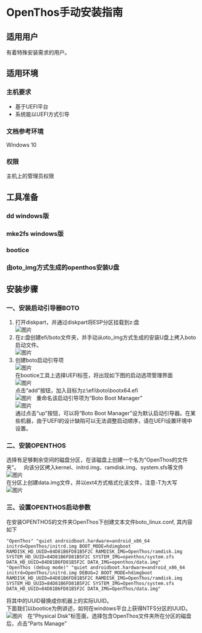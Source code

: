 # OpenThos手动安装指南
## 适用用户
有着特殊安装需求的用户。
## 适用环境
### 主机要求
* 基于UEFI平台
* 系统能以UEFI方式引导
### 文档参考环境
Windows 10
### 权限
主机上的管理员权限
## 工具准备
### dd windows版
### mke2fs windows版
### bootice
### 由oto_img方式生成的openthos安装U盘
## 安装步骤
### 一、安装启动引导器BOTO  
1. 打开diskpart，并通过diskpart将ESP分区挂载到z:盘  
![图片](./mount_esp.PNG)  
2. 在z:盘创建efi/boto文件夹，并手动从oto_img方式生成的安装U盘上拷入boto启动文件。  
![图片](https://github.com/openthos/boto-analysis/blob/master/manual_install/build_boto.png?raw=true)  
3. 创建boto启动引导项  
![图片](https://github.com/openthos/boto-analysis/blob/master/manual_install/bootice.PNG?raw=true)  
在bootice工具上选择UEFI标签，将出现如下图的启动选项管理界面  
![图片](https://github.com/openthos/boto-analysis/blob/master/manual_install/bootice_add.PNG?raw=true)  
点击“add”按钮，加入目标为z:\efi\boto\bootx64.efi  
![图片](https://github.com/openthos/boto-analysis/blob/master/manual_install/bootice_add_boto.PNG?raw=true)  
重命名该启动引导项为“Boto Boot Manager”  
![图片](https://github.com/openthos/boto-analysis/blob/master/manual_install/bootice_name_boto.PNG?raw=true)  
通过点击“up”按钮，可以将“Boto Boot Manager”设为默认启动引导器。在某些机器，由于UEFI的设计缺陷可以无法调整启动顺序，请在UEFI设置环境中设置。  
### 二、安装OPENTHOS
选择有足够剩余空间的磁盘分区，在该磁盘上创建一个名为“OpenThos的文件夹”。  
向该分区拷入kernel、initrd.img、ramdisk.img、system.sfs等文件
![图片](https://github.com/openthos/boto-analysis/blob/master/manual_install/build_openthos_kernel.PNG?raw=true)  
在分区上创建data.img文件，并以ext4方式格式化该文件，注意-T为大写  
![图片](https://github.com/openthos/boto-analysis/blob/master/manual_install/mke2fs.PNG?raw=true)
### 三、设置OPENTHOS启动参数  
在安装OPENTHOS的文件夹OpenThos下创建文本文件boto_linux.conf, 其内容如下
```
"OpenThos" "quiet androidboot.hardware=android_x86_64 initrd=OpenThos/initrd.img BOOT_MODE=hdimgboot RAMDISK_HD_UUID=84D81B6FD81B5F2C RAMDISK_IMG=OpenThos/ramdisk.img SYSTEM_HD_UUID=84D81B6FD81B5F2C SYSTEM_IMG=openthos/system.sfs DATA_HD_UUID=84D81B6FD81B5F2C DATA_IMG=openthos/data.img"
"OpenThos (debug mode)" "quiet androidboot.hardware=android_x86_64 initrd=OpenThos/initrd.img DEBUG=2 BOOT_MODE=hdimgboot RAMDISK_HD_UUID=84D81B6FD81B5F2C RAMDISK_IMG=OpenThos/ramdisk.img SYSTEM_HD_UUID=84D81B6FD81B5F2C SYSTEM_IMG=OpenThos/system.sfs DATA_HD_UUID=84D81B6FD81B5F2C DATA_IMG=OpenThos/data.img"
```
将其中的UUID替换成你机器上的实际UUID。  
下面我们以bootice为例讲述，如何在windows平台上获得NTFS分区的UUID。  
![图片](https://github.com/openthos/boto-analysis/blob/master/manual_install/bootice_parts_manager.PNG?raw=true)  
在“Physical Disk”标签面，选择包含OpenThos文件夹所在分区的磁盘后，点击“Parts Manage”  

